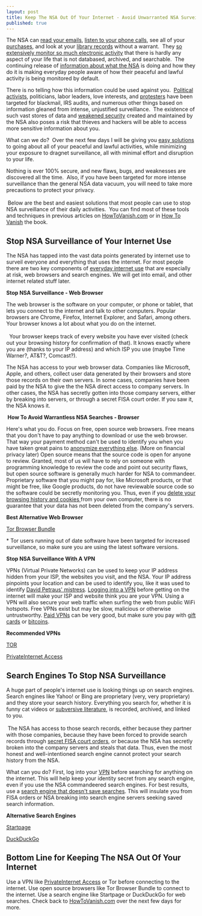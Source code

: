 ```yaml
---
layout: post
title: Keep The NSA Out Of Your Internet - Avoid Unwarranted NSA Surveillance
published: true
---
```

<p>The NSA can <a href="http://www.npr.org/blogs/thetwo-way/2013/06/17/192704227/snowden-nsa-collects-everything-including-content-of-emails" target="_blank">read your emails</a>, <a href="http://news.cnet.com/8301-13578_3-57589495-38/nsa-spying-flap-extends-to-contents-of-u.s-phone-calls/" target="_blank">listen to your phone calls</a>, see all of your <a href="http://www.theregister.co.uk/2013/09/18/nsa_banking_cybersnooping/" target="_blank">purchases</a>, and look at your <a href="http://www.ala.org/offices/oif/ifissues/fbiyourlibrary" target="_blank">library records</a> without a warrant.  They <a href="http://en.wikipedia.org/wiki/Utah_Data_Center" target="_blank">so extensively monitor so much electronic activity</a> that there is hardly any aspect of your life that is not databased, archived, and searchable.  The continuing release of <a title="stop prism surveillance" href="http://www.howtovanish.com/2013/06/surveillance-is-for-perverts-stop-prism-surveillance/" target="_blank">information about what the NSA</a> is doing and how they do it is making everyday people aware of how their peaceful and lawful activity is being monitored by default.</p>
<p>There is no telling how this information could be used against you.  <a href="http://www.washingtonpost.com/politics/activists-cry-foul-over-fbi-probe/2011/06/09/AGPRskTH_story.html" target="_blank">Political activists</a>, politicians, labor leaders, love interests, and <a href="http://en.wikipedia.org/wiki/COINTELPRO" target="_blank">protesters</a> have been targeted for blackmail, IRS audits, and numerous other things based on information gleaned from intense, unjustified surveillance.  The existence of such vast stores of data and <a href="http://www.motherjones.com/kevin-drum/2013/12/nsa-paid-security-company-adopt-weakened-encryption-standards" target="_blank">weakened security</a> created and maintained by the NSA also poses a risk that thieves and hackers will be able to access more sensitive information about you.</p>
<p>What can we do?  Over the next few days I will be giving you <a href="http://www.howtovanish.com/2014/02/keep-the-nsa-out-of-your-internet-avoid-unwarranted-nsa-surveillance/" target="_blank">easy solutions</a> to going about all of your peaceful and lawful activities, while minimizing your exposure to dragnet surveillance, all with minimal effort and disruption to your life.</p>
<p>Nothing is ever 100% secure, and new flaws, bugs, and weaknesses are discovered all the time.  Also, if you have been targeted for more intense surveillance than the general NSA data vacuum, you will need to take more precautions to protect your privacy. <br/><br/> Below are the best and easiest solutions that most people can use to stop NSA surveillance of their daily activities.  You can find most of these tools and techniques in previous articles on <a href="http://www.howtovanish.com/" target="_blank">HowToVanish.com</a> or in <a title="How To Vanish book" href="http://www.howtovanish.com/HTVBook" target="_blank">How To Vanish</a> the book.</p>
<h2>Stop NSA Surveillance of Your Internet Use</h2>
<p>The NSA has tapped into the vast data points generated by internet use to surveil everyone and everything that uses the internet. For most people there are two key components of <a title="anonymous web surfing" href="http://www.howtovanish.com/2009/08/anonymous-web-surfing/" target="_blank">everyday internet use</a> that are especially at risk, web browsers and search engines. We will get into email, and other internet related stuff later.</p>
<p><strong>Stop NSA Surveillance - Web Browser</strong></p>
<p>The web browser is the software on your computer, or phone or tablet, that lets you connect to the internet and talk to other computers. Popular browsers are Chrome, Firefox, Internet Explorer, and Safari, among others. Your browser knows a lot about what you do on the internet.<br/><br/>  Your browser keeps track of every website you have ever visited (check out your browsing history for confirmation of that). It knows exactly where you are (thanks to your IP address) and which ISP you use (maybe Time Warner?, AT&amp;T?, Comcast?).</p>
<p>The NSA has access to your web browser data. Companies like Microsoft, Apple, and others, collect user data generated by their browsers and store those records on their own servers. In some cases, companies have been paid by the NSA to give the the NSA direct access to company servers. In other cases, the NSA has secretly gotten into those company servers, either by breaking into servers, or through a secret FISA court order. If you saw it, the NSA knows it.</p>
<p><strong> How To Avoid Warrantless NSA Searches - Browser</strong></p>
<p>Here's what you do. Focus on free, open source web browsers. Free means that you don't have to pay anything to download or use the web browser. That way your payment method can't be used to identify you when you have taken great pains to <a href="http://www.howtovanish.com/2012/04/how-to-protect-internet-privacy/" target="_blank">anonymize everything else</a>. (More on financial privacy later) Open source means that the source code is open for anyone to review. Granted, most of us will have to rely on someone with programming knowledge to review the code and point out security flaws, but open source software is generally much harder for NSA to commandeer. Proprietary software that you might pay for, like Microsoft products, or that might be free, like Google products, do not have reviewable source code so the software could be secretly monitoring you. Thus, even if you <a href="http://www.howtovanish.com/2011/07/3-simple-internet-privacy-tips-and-1-super-secret-ninja-move/" target="_blank">delete your browsing history and cookies </a>from your own computer, there is no guarantee that your data has not been deleted from the company's servers.</p>
<p><strong>Best Alternative Web Browser</strong></p>
<p><a href="https://www.torproject.org/projects/torbrowser.html.en" target="_blank">Tor Browser Bundle</a></p>
<p>* Tor users running out of date software have been targeted for increased surveillance, so make sure you are using the latest software versions.</p>
<p><strong>Stop NSA Surveillance With A VPN</strong></p>
<p>VPNs (Virtual Private Networks) can be used to keep your IP address hidden from your ISP, the websites you visit, and the NSA. Your IP address pinpoints your location and can be used to identify you, like it was used to identify <a href="http://www.slate.com/blogs/future_tense/2012/11/13/petraeus_and_broadwell_should_have_used_pgp_encryption_and_tor_not_dead.html" target="_blank">David Petraus' mistress</a>. <a href="http://www.howtovanish.com/2013/06/increase-the-cost-to-those-spying-on-you-with-these-five-free-tips/" target="_blank">Logging into a VPN</a> before getting on the internet will make your ISP and website think you are your VPN. Using a VPN will also secure your web traffic when surfing the web from public WiFi hotspots. Free VPNs exist but may be slow, malicious or otherwise untrustworthy. <a href="http://www.howtovanish.com/privateinternetaccess">Paid VPNs</a> can be very good, but make sure you pay with <a href="http://www.howtovanish.com/2009/11/electronic-privacy-an-anonymous-card-for-shopping-online/" target="_blank">gift cards</a> or <a href="http://www.howtovanish.com/beginnersbitcoinguidebanner">bitcoins</a>.</p>
<p><strong>Recommended VPNs</strong></p>
<p><a href="https://www.torproject.org/" target="_blank">TOR</a></p>
<p><a href="http://www.howtovanish.com/privateinternetaccess">PrivateInternet Access</a></p>
<h2>Search Engines To Stop NSA Surveillance</h2>
<p>A huge part of people's internet use is looking things up on search engines. Search engines like Yahoo! or Bing are proprietary (very, very proprietary) and they store your search history. Everything you search for, whether it is funny cat videos or <a href="http://www.howtovanish.com/GovtDoneToMoney">subversive literature</a>, is recorded, archived, and linked to you. <br/><br/> The NSA has access to those search records, either because they partner with those companies, because they have been forced to provide search records through <a href="http://www.howtovanish.com/2013/08/can-you-sue-the-nsa/" target="_blank">secret FISA court orders</a>, or because the NSA has secretly broken into the company servers and steals that data. Thus, even the most honest and well-intentioned search engine cannot protect your search history from the NSA.</p>
<p>What can you do? First, log into your <a href="http://www.howtovanish.com/privateinternetaccess">VPN</a> before searching for anything on the internet. This will help keep your identity secret from any search engine, even if you use the NSA commandeered search engines. For best results, use a <a href="https://duckduckgo.com/" target="_blank">search engine that doesn't save searches</a>. This will insulate you from FISA orders or NSA breaking into search engine servers seeking saved search information.</p>
<p><strong>Alternative Search Engines</strong></p>
<p><a href="https://startpage.com/" target="_blank">Startpage</a></p>
<p><a href="https://duckduckgo.com/" target="_blank">DuckDuckGo</a></p>
<h2>Bottom Line for Keeping The NSA Out Of Your Internet</h2>
<p>Use a VPN like <a href="http://www.howtovanish.com/privateinternetaccess">PrivateInternet Access</a> or Tor before connecting to the internet. Use open source browsers like Tor Browser Bundle to connect to the internet. Use a search engine like Startpage or DuckDuckGo for web searches. Check back to <a href="http://www.howtovanish.com/" target="_blank">HowToVanish.com</a> over the next few days for more.</p>
